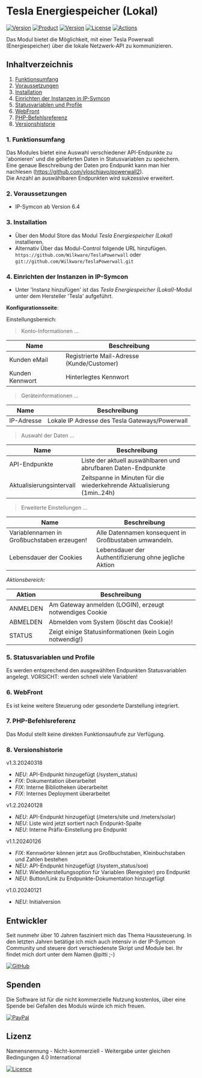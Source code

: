 # Tesla Energiespeicher (Lokal)

[![Version](https://img.shields.io/badge/Symcon-PHP--Modul-red.svg?style=flat-square)](https://www.symcon.de/service/dokumentation/entwicklerbereich/sdk-tools/sdk-php/)
[![Product](https://img.shields.io/badge/Symcon%20Version-6.4-blue.svg?style=flat-square)](https://www.symcon.de/produkt/)
[![Version](https://img.shields.io/badge/Modul%20Version-1.3.20240318-orange.svg?style=flat-square)](https://github.com/Wilkware/TeslaPowerwall)
[![License](https://img.shields.io/badge/License-CC%20BY--NC--SA%204.0-green.svg?style=flat-square)](https://creativecommons.org/licenses/by-nc-sa/4.0/)
[![Actions](https://img.shields.io/github/actions/workflow/status/wilkware/TeslaPowerwall/style.yml?branch=main&label=CheckStyle&style=flat-square)](https://github.com/Wilkware/TeslaPowerwall/actions)

Das Modul bietet die Möglichkeit, mit einer Tesla Powerwall (Energiespeicher) über die lokale Netzwerk-API zu kommunizieren.  

## Inhaltverzeichnis

1. [Funktionsumfang](#user-content-1-funktionsumfang)
2. [Voraussetzungen](#user-content-2-voraussetzungen)
3. [Installation](#user-content-3-installation)
4. [Einrichten der Instanzen in IP-Symcon](#user-content-4-einrichten-der-instanzen-in-ip-symcon)
5. [Statusvariablen und Profile](#user-content-5-statusvariablen-und-profile)
6. [WebFront](#user-content-6-webfront)
7. [PHP-Befehlsreferenz](#user-content-7-php-befehlsreferenz)
8. [Versionshistorie](#user-content-8-versionshistorie)

### 1. Funktionsumfang

Das Modules bietet eine Auswahl verschiedener API-Endpunkte zu 'abonieren' und die gelieferten Daten in Statusvariablen zu speichern.  
Eine genaue Beschreibung der Daten pro Endpunkt kann man hier nachlesen (<https://github.com/vloschiavo/powerwall2>).  
Die Anzahl an auswählbaren Endpunkten wird sukzessive erweitert.

### 2. Voraussetzungen

* IP-Symcon ab Version 6.4

### 3. Installation

* Über den Modul Store das Modul _Tesla Energiespeicher (Lokal)_ installieren.
* Alternativ Über das Modul-Control folgende URL hinzufügen.  
`https://github.com/Wilkware/TeslaPowerwall` oder `git://github.com/Wilkware/TeslaPowerwall.git`

### 4. Einrichten der Instanzen in IP-Symcon

* Unter 'Instanz hinzufügen' ist das _Tesla Energiespeicher (Lokal)_-Modul unter dem Hersteller 'Tesla' aufgeführt.

__Konfigurationsseite__:

Einstellungsbereich:

> Konto-Informationen ...

Name                               | Beschreibung
---------------------------------- | -----------------------------------------------------------------
Kunden eMail                       | Registrierte Mail-Adresse (Kunde/Customer)
Kunden Kennwort                    | Hinterlegtes Kennwort

> Geräteinformationen ...

Name                               | Beschreibung
---------------------------------- | -----------------------------------------------------------------
IP-Adresse                         | Lokale IP Adresse des Tesla Gateways/Powerwall

> Auswahl der Daten ...

Name                               | Beschreibung
---------------------------------- | -----------------------------------------------------------------
API-Endpunkte                      | Liste der aktuell auswählbaren und abrufbaren Daten-Endpunkte
Aktualisierungsintervall           | Zeitspanne in Minuten für die wiederkehrende Aktualisierung (1min..24h)

> Erweiterte Einstellungen ...

Name                               | Beschreibung
---------------------------------- | -----------------------------------------------------------------
Variablennamen in Großbuchstaben erzeugen! | Alle Datennamen konsequent in Großbustaben umwandeln.
Lebensdauer der Cookies           | Lebensdauer der Authentifizierung ohne jegliche Aktion

_Aktionsbereich:_

Aktion                  | Beschreibung
----------------------- | ---------------------------------
ANMELDEN                | Am Gateway anmelden (LOGIN), erzeugt notwendiges Cookie
ABMELDEN                | Abmelden vom System (löscht das Cookie)!
STATUS                  | Zeigt einige Statusinformationen (kein Login notwendig!)

### 5. Statusvariablen und Profile

Es werden entsprechend den ausgewählten Endpunkten Statusvariablen angelegt. VORSICHT: werden schnell viele Variablen!

### 6. WebFront

Es ist keine weitere Steuerung oder gesonderte Darstellung integriert.

### 7. PHP-Befehlsreferenz

Das Modul stellt keine direkten Funktionsaufrufe zur Verfügung.

### 8. Versionshistorie

v1.3.20240318

* _NEU_: API-Endpunkt hinzugefügt (/system_status)
* _FIX_: Dokumentation überarbeitet
* _FIX_: Interne Bibliotheken überarbeitet
* _FIX_: Internes Deployment überarbeitet

v1.2.20240128

* _NEU_: API-Endpunkt hinzugefügt (/meters/site und /meters/solar)
* _NEU_: Liste wird jetzt sortiert nach Endpunkt-Spalte
* _NEU_: Interne Präfix-Einstellung pro Endpunkt

v1.1.20240126

* _FIX_: Kennwörter können jetzt aus Großbuchstaben, Kleinbuchstaben und Zahlen bestehen
* _NEU_: API-Endpunkt hinzugefügt (/system_status/soe)
* _NEU_: Wiedeherstellungsoption für Variablen (Reregister) pro Endpunkt
* _NEU_: Button/Link zu Endpunkte-Dokumentation hinzugefügt

v1.0.20240121

* _NEU_: Initialversion

## Entwickler

Seit nunmehr über 10 Jahren fasziniert mich das Thema Haussteuerung. In den letzten Jahren betätige ich mich auch intensiv in der IP-Symcon Community und steuere dort verschiedenste Skript und Module bei. Ihr findet mich dort unter dem Namen @pitti ;-)

[![GitHub](https://img.shields.io/badge/GitHub-@wilkware-181717.svg?style=for-the-badge&logo=github)](https://wilkware.github.io/)

## Spenden

Die Software ist für die nicht kommerzielle Nutzung kostenlos, über eine Spende bei Gefallen des Moduls würde ich mich freuen.

[![PayPal](https://img.shields.io/badge/PayPal-spenden-00457C.svg?style=for-the-badge&logo=paypal)](https://www.paypal.com/cgi-bin/webscr?cmd=_s-xclick&hosted_button_id=8816166)

## Lizenz

Namensnennung - Nicht-kommerziell - Weitergabe unter gleichen Bedingungen 4.0 International

[![Licence](https://img.shields.io/badge/License-CC_BY--NC--SA_4.0-EF9421.svg?style=for-the-badge&logo=creativecommons)](https://creativecommons.org/licenses/by-nc-sa/4.0/)
